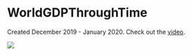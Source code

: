 # WorldGDPThroughTime
Created December 2019 - January 2020. Check out the [video](https://www.youtube.com/watch?v=PdtQt9K46bQ).

![](https://i.imgur.com/NVcEwJt.png)